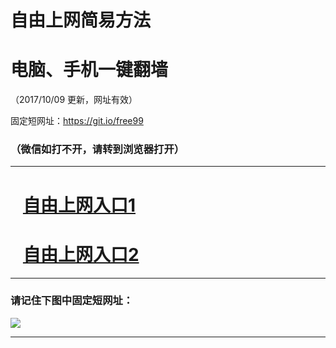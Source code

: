 ﻿# 自由上网简易方法

# 电脑、手机一键翻墙

（2017/10/09 更新，网址有效）

固定短网址：https://git.io/free99

### （微信如打不开，请转到浏览器打开）


***





# &nbsp;&nbsp; <a href="http://ft3084821936.fwq-tz-1001.info/fwqtz01.html?t=100900116603 " target="_blank">自由上网入口1</a>
# &nbsp;&nbsp; <a href="http://ft28584010.fwq-tz-1002.info/fwqtz02.html?t=10090016622 " target="_blank">自由上网入口2</a>
***

### 请记住下图中固定短网址：

<img src="https://s3-us-west-2.amazonaws.com/fwq-1001/yjfq-20170905okok.png" /> 


***

